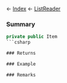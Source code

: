 ← [Index](Api-Index) ← [ListReader<T>](VRage.Collections.ListReader`1)

### Summary

```csharp
private public Item
```csharp

### Returns

### Example

### Remarks

